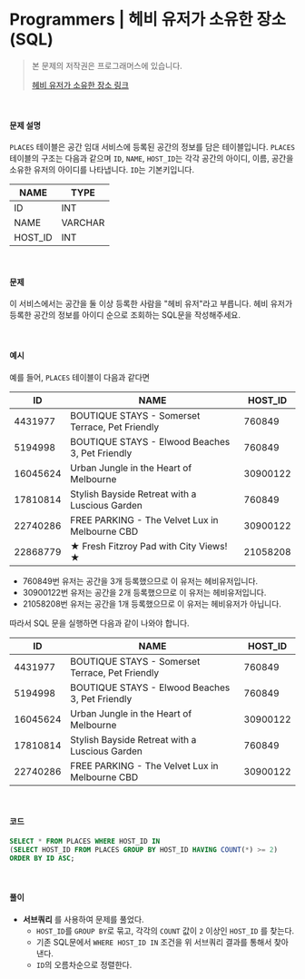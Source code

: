 # Programmers | 헤비 유저가 소유한 장소 (SQL)

> 본 문제의 저작권은 프로그래머스에 있습니다.
>
> [헤비 유저가 소유한 장소 링크](https://programmers.co.kr/learn/courses/30/lessons/77487)

</br>

#### 문제 설명

`PLACES` 테이블은 공간 임대 서비스에 등록된 공간의 정보를 담은 테이블입니다. `PLACES` 테이블의 구조는 다음과 같으며 `ID`, `NAME`, `HOST_ID`는 각각 공간의 아이디, 이름, 공간을 소유한 유저의 아이디를 나타냅니다. `ID`는 기본키입니다.

| NAME    | TYPE    |
| ------- | ------- |
| ID      | INT     |
| NAME    | VARCHAR |
| HOST_ID | INT     |

</br>

#### 문제

이 서비스에서는 공간을 둘 이상 등록한 사람을 "헤비 유저"라고 부릅니다. 헤비 유저가 등록한 공간의 정보를 아이디 순으로 조회하는 SQL문을 작성해주세요.

</br>

#### 예시

예를 들어, `PLACES` 테이블이 다음과 같다면

| ID       | NAME                                            | HOST_ID  |
| -------- | ----------------------------------------------- | -------- |
| 4431977  | BOUTIQUE STAYS - Somerset Terrace, Pet Friendly | 760849   |
| 5194998  | BOUTIQUE STAYS - Elwood Beaches 3, Pet Friendly | 760849   |
| 16045624 | Urban Jungle in the Heart of Melbourne          | 30900122 |
| 17810814 | Stylish Bayside Retreat with a Luscious Garden  | 760849   |
| 22740286 | FREE PARKING - The Velvet Lux in Melbourne CBD  | 30900122 |
| 22868779 | ★ Fresh Fitzroy Pad with City Views! ★          | 21058208 |

- 760849번 유저는 공간을 3개 등록했으므로 이 유저는 헤비유저입니다.
- 30900122번 유저는 공간을 2개 등록했으므로 이 유저는 헤비유저입니다.
- 21058208번 유저는 공간을 1개 등록했으므로 이 유저는 헤비유저가 아닙니다.

따라서 SQL 문을 실행하면 다음과 같이 나와야 합니다.

| ID       | NAME                                            | HOST_ID  |
| -------- | ----------------------------------------------- | -------- |
| 4431977  | BOUTIQUE STAYS - Somerset Terrace, Pet Friendly | 760849   |
| 5194998  | BOUTIQUE STAYS - Elwood Beaches 3, Pet Friendly | 760849   |
| 16045624 | Urban Jungle in the Heart of Melbourne          | 30900122 |
| 17810814 | Stylish Bayside Retreat with a Luscious Garden  | 760849   |
| 22740286 | FREE PARKING - The Velvet Lux in Melbourne CBD  | 30900122 |

</br>

#### 코드

```sql
SELECT * FROM PLACES WHERE HOST_ID IN
(SELECT HOST_ID FROM PLACES GROUP BY HOST_ID HAVING COUNT(*) >= 2)
ORDER BY ID ASC;
```

</br>

#### 풀이

- **서브쿼리** 를 사용하여 문제를 풀었다.
  - `HOST_ID`를 `GROUP BY`로 묶고, 각각의 `COUNT` 값이 `2` 이상인 `HOST_ID` 를 찾는다.
  - 기존 SQL문에서 `WHERE HOST_ID IN` 조건을 위 서브쿼리 결과를 통해서 찾아낸다.
  - `ID`의 오름차순으로 정렬한다.